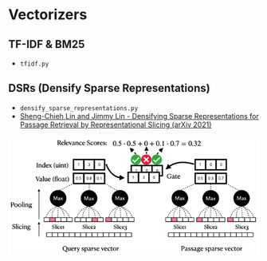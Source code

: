 # Vectorizers

## TF-IDF & BM25

- `tfidf.py`


## DSRs (Densify Sparse Representations)

- `densify_sparse_representations.py`
- [Sheng-Chieh Lin and Jimmy Lin - Densifying Sparse Representations for Passage Retrieval by Representational Slicing (arXiv 2021)](https://arxiv.org/abs/2112.04666)

![DSRs](imgs/DSRs.png)
